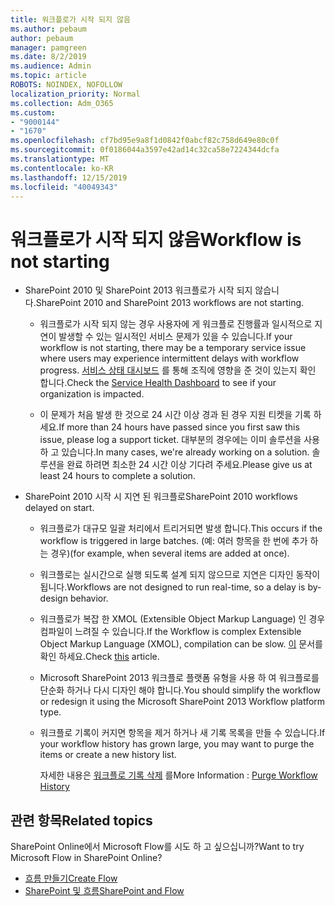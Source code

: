 ```yaml
---
title: 워크플로가 시작 되지 않음
ms.author: pebaum
author: pebaum
manager: pamgreen
ms.date: 8/2/2019
ms.audience: Admin
ms.topic: article
ROBOTS: NOINDEX, NOFOLLOW
localization_priority: Normal
ms.collection: Adm_O365
ms.custom:
- "9000144"
- "1670"
ms.openlocfilehash: cf7bd95e9a8f1d0842f0abcf82c758d649e80c0f
ms.sourcegitcommit: 0f0186044a3597e42ad14c32ca58e7224344dcfa
ms.translationtype: MT
ms.contentlocale: ko-KR
ms.lasthandoff: 12/15/2019
ms.locfileid: "40049343"
---
```

# <a name="workflow-is-not-starting"></a><span data-ttu-id="525ec-102">워크플로가 시작 되지 않음</span><span class="sxs-lookup"><span data-stu-id="525ec-102">Workflow is not starting</span></span>

- <span data-ttu-id="525ec-103">SharePoint 2010 및 SharePoint 2013 워크플로가 시작 되지 않습니다.</span><span class="sxs-lookup"><span data-stu-id="525ec-103">SharePoint 2010 and SharePoint 2013 workflows are not starting.</span></span>

    - <span data-ttu-id="525ec-104">워크플로가 시작 되지 않는 경우 사용자에 게 워크플로 진행률과 일시적으로 지연이 발생할 수 있는 일시적인 서비스 문제가 있을 수 있습니다.</span><span class="sxs-lookup"><span data-stu-id="525ec-104">If your workflow is not starting, there may be a temporary service issue where users may experience intermittent delays with workflow progress.</span></span> <span data-ttu-id="525ec-105">[서비스 상태 대시보드](https:/admin.microsoft.com/AdminPortal/Home#/servicehealth) 를 통해 조직에 영향을 준 것이 있는지 확인 합니다.</span><span class="sxs-lookup"><span data-stu-id="525ec-105">Check the [Service Health Dashboard](https:/admin.microsoft.com/AdminPortal/Home#/servicehealth) to see if your organization is impacted.</span></span>

    - <span data-ttu-id="525ec-106">이 문제가 처음 발생 한 것으로 24 시간 이상 경과 된 경우 지원 티켓을 기록 하세요.</span><span class="sxs-lookup"><span data-stu-id="525ec-106">If more than 24 hours have passed since you first saw this issue, please log a support ticket.</span></span> <span data-ttu-id="525ec-107">대부분의 경우에는 이미 솔루션을 사용 하 고 있습니다.</span><span class="sxs-lookup"><span data-stu-id="525ec-107">In many cases, we're already working on a solution.</span></span> <span data-ttu-id="525ec-108">솔루션을 완료 하려면 최소한 24 시간 이상 기다려 주세요.</span><span class="sxs-lookup"><span data-stu-id="525ec-108">Please give us at least 24 hours to complete a solution.</span></span>

- <span data-ttu-id="525ec-109">SharePoint 2010 시작 시 지연 된 워크플로</span><span class="sxs-lookup"><span data-stu-id="525ec-109">SharePoint 2010 workflows delayed on start.</span></span>

    - <span data-ttu-id="525ec-110">워크플로가 대규모 일괄 처리에서 트리거되면 발생 합니다.</span><span class="sxs-lookup"><span data-stu-id="525ec-110">This occurs if the workflow is triggered in large batches.</span></span> <span data-ttu-id="525ec-111">(예: 여러 항목을 한 번에 추가 하는 경우)</span><span class="sxs-lookup"><span data-stu-id="525ec-111">(for example, when several items are added at once).</span></span>

    - <span data-ttu-id="525ec-112">워크플로는 실시간으로 실행 되도록 설계 되지 않으므로 지연은 디자인 동작이 됩니다.</span><span class="sxs-lookup"><span data-stu-id="525ec-112">Workflows are not designed to run real-time, so a delay is by-design behavior.</span></span>

   -  <span data-ttu-id="525ec-113">워크플로가 복잡 한 XMOL (Extensible Object Markup Language) 인 경우 컴파일이 느려질 수 있습니다.</span><span class="sxs-lookup"><span data-stu-id="525ec-113">If the Workflow is complex Extensible Object Markup Language (XMOL), compilation can be slow.</span></span> <span data-ttu-id="525ec-114">[이](https://support.microsoft.com//kb/3043697) 문서를 확인 하세요.</span><span class="sxs-lookup"><span data-stu-id="525ec-114">Check [this](https://support.microsoft.com//kb/3043697) article.</span></span>

    - <span data-ttu-id="525ec-115">Microsoft SharePoint 2013 워크플로 플랫폼 유형을 사용 하 여 워크플로를 단순화 하거나 다시 디자인 해야 합니다.</span><span class="sxs-lookup"><span data-stu-id="525ec-115">You should simplify the workflow or redesign it using the Microsoft SharePoint 2013 Workflow platform type.</span></span>

    - <span data-ttu-id="525ec-116">워크플로 기록이 커지면 항목을 제거 하거나 새 기록 목록을 만들 수 있습니다.</span><span class="sxs-lookup"><span data-stu-id="525ec-116">If your workflow history has grown large, you may want to purge the items or create a new history list.</span></span>

        <span data-ttu-id="525ec-117">자세한 내용은 [워크플로 기록 삭제](https://blogs.technet.microsoft.com/marj/2015/08/07/sharepoint-2010-workflows-best-practice-purge-workflow-history-list-items/) 를</span><span class="sxs-lookup"><span data-stu-id="525ec-117">More Information : [Purge Workflow History](https://blogs.technet.microsoft.com/marj/2015/08/07/sharepoint-2010-workflows-best-practice-purge-workflow-history-list-items/)</span></span>


## <a name="related-topics"></a><span data-ttu-id="525ec-118">관련 항목</span><span class="sxs-lookup"><span data-stu-id="525ec-118">Related topics</span></span>
<span data-ttu-id="525ec-119">SharePoint Online에서 Microsoft Flow를 시도 하 고 싶으십니까?</span><span class="sxs-lookup"><span data-stu-id="525ec-119">Want to try Microsoft Flow in SharePoint Online?</span></span>
- [<span data-ttu-id="525ec-120">흐름 만들기</span><span class="sxs-lookup"><span data-stu-id="525ec-120">Create Flow</span></span>](https://support.office.com/article/Create-a-flow-for-a-list-or-library-in-SharePoint-Online-or-OneDrive-for-Business-a9c3e03b-0654-46af-a254-20252e580d01) 
- [<span data-ttu-id="525ec-121">SharePoint 및 흐름</span><span class="sxs-lookup"><span data-stu-id="525ec-121">SharePoint and Flow</span></span>](https://flow.microsoft.com/blog/sharepoint-and-flow/) 


